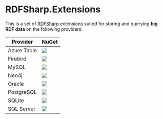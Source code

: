 # RDFSharp.Extensions

This is a set of <a href="https://github.com/mdesalvo/RDFSharp">RDFSharp</a> extensions suited for storing and querying <b>big RDF data</b> on the following providers: 

|Provider|NuGet|
|------|-----|
|Azure Table|<a href="https://www.nuget.org/packages/RDFSharp.Extensions.AzureTable"><img src="https://img.shields.io/nuget/dt/RDFSharp.Extensions.AzureTable?style=flat-square&color=abcdef&logo=nuget"/></a>|
|Firebird|<a href="https://www.nuget.org/packages/RDFSharp.Extensions.Firebird"><img src="https://img.shields.io/nuget/dt/RDFSharp.Extensions.Firebird?style=flat-square&color=abcdef&logo=nuget"/></a>|
|MySQL|<a href="https://www.nuget.org/packages/RDFSharp.Extensions.MySQL"><img src="https://img.shields.io/nuget/dt/RDFSharp.Extensions.MySQL?style=flat-square&color=abcdef&logo=nuget"/></a>
|Neo4j|<a href="https://www.nuget.org/packages/RDFSharp.Extensions.Neo4j"><img src="https://img.shields.io/nuget/dt/RDFSharp.Extensions.Neo4j?style=flat-square&color=abcdef&logo=nuget"/></a>|
|Oracle|<a href="https://www.nuget.org/packages/RDFSharp.Extensions.Oracle"><img src="https://img.shields.io/nuget/dt/RDFSharp.Extensions.Oracle?style=flat-square&color=abcdef&logo=nuget"/></a>|
|PostgreSQL|<a href="https://www.nuget.org/packages/RDFSharp.Extensions.PostgreSQL"><img src="https://img.shields.io/nuget/dt/RDFSharp.Extensions.PostgreSQL?style=flat-square&color=abcdef&logo=nuget"/></a>|
|SQLite|<a href="https://www.nuget.org/packages/RDFSharp.Extensions.SQLite"><img src="https://img.shields.io/nuget/dt/RDFSharp.Extensions.SQLite?style=flat-square&color=abcdef&logo=nuget"/></a>|
|SQL Server|<a href="https://www.nuget.org/packages/RDFSharp.Extensions.SQLServer"><img src="https://img.shields.io/nuget/dt/RDFSharp.Extensions.SQLServer?style=flat-square&color=abcdef&logo=nuget"/></a>|
